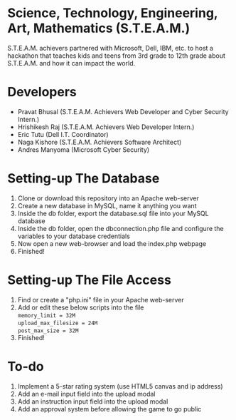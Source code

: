 # Science, Technology, Engineering, Art, Mathematics (S.T.E.A.M.)
S.T.E.A.M. achievers partnered with Microsoft, Dell, IBM, etc. to host a hackathon 
that teaches kids and teens from 3rd grade to 12th grade about 
S.T.E.A.M. and how it can impact the world.

# Developers
- Pravat Bhusal (S.T.E.A.M. Achievers Web Developer and Cyber Security Intern.)
- Hrishikesh Raj (S.T.E.A.M. Achievers Web Developer Intern.)
- Eric Tutu (Dell I.T. Coordinator)
- Naga Kishore (S.T.E.A.M. Achievers Software Architect)
- Andres Manyoma (Microsoft Cyber Security)

# Setting-up The Database
1. Clone or download this repository into an Apache web-server
2. Create a new database in MySQL, name it anything you want 
3. Inside the db folder, export the database.sql file into your MySQL database 
4. Inside the db folder, open the dbconnection.php file and configure the variables to your database credentials
5. Now open a new web-browser and load the index.php webpage
6. Finished!

# Setting-up The File Access
1. Find or create a "php.ini" file in your Apache web-server
2. Add or edit these below scripts into the file  
`memory_limit = 32M`  
`upload_max_filesize = 24M`  
`post_max_size = 32M`  
3. Finished!

# To-do
1. Implement a 5-star rating system (use HTML5 canvas and ip address)  
2. Add an e-mail input field into the upload modal
3. Add an instruction input field into the upload modal
4. Add an approval system before allowing the game to go public